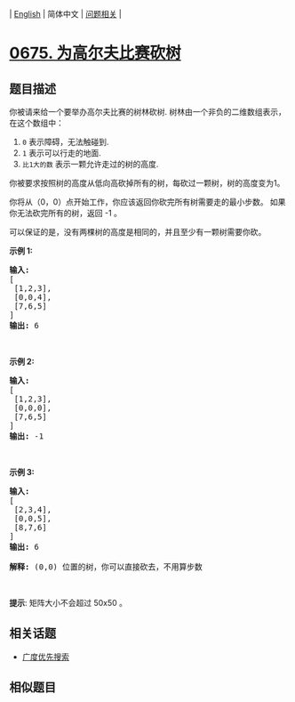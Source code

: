 
| [English](README_EN.md) | 简体中文 | [问题相关](QUESTION.md) |
# [0675. 为高尔夫比赛砍树](https://leetcode-cn.com/problems/cut-off-trees-for-golf-event/)
## 题目描述
<p>你被请来给一个要举办高尔夫比赛的树林砍树. 树林由一个非负的二维数组表示， 在这个数组中：</p>

<ol>
	<li><code>0</code> 表示障碍，无法触碰到.</li>
	<li><code>1</code>&nbsp;表示可以行走的地面.</li>
	<li><code>比1大的数</code>&nbsp;表示一颗允许走过的树的高度.</li>
</ol>

<p>你被要求按照树的高度从低向高砍掉所有的树，每砍过一颗树，树的高度变为1。</p>

<p>你将从（0，0）点开始工作，你应该返回你砍完所有树需要走的最小步数。 如果你无法砍完所有的树，返回 -1 。</p>

<p>可以保证的是，没有两棵树的高度是相同的，并且至少有一颗树需要你砍。</p>

<p><strong>示例&nbsp;1:</strong></p>

<pre>
<strong>输入:</strong> 
[
 [1,2,3],
 [0,0,4],
 [7,6,5]
]
<strong>输出:</strong> 6
</pre>

<p>&nbsp;</p>

<p><strong>示例&nbsp;2:</strong></p>

<pre>
<strong>输入:</strong> 
[
 [1,2,3],
 [0,0,0],
 [7,6,5]
]
<strong>输出:</strong> -1
</pre>

<p>&nbsp;</p>

<p><strong>示例&nbsp;3:</strong></p>

<pre>
<strong>输入:</strong> 
[
 [2,3,4],
 [0,0,5],
 [8,7,6]
]
<strong>输出:</strong> 6

<strong>解释:</strong> (0,0) 位置的树，你可以直接砍去，不用算步数
</pre>

<p>&nbsp;</p>

<p><strong>提示</strong>: 矩阵大小不会超过 50x50 。</p>

## 相关话题
- [广度优先搜索](https://leetcode-cn.com/tag/breadth-first-search)
## 相似题目

